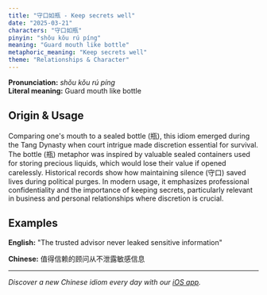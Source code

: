 ```yaml
---
title: "守口如瓶 - Keep secrets well"
date: "2025-03-21"
characters: "守口如瓶"
pinyin: "shǒu kǒu rú píng"
meaning: "Guard mouth like bottle"
metaphoric_meaning: "Keep secrets well"
theme: "Relationships & Character"
---
```


**Pronunciation:** *shǒu kǒu rú píng*  
**Literal meaning:** Guard mouth like bottle

## Origin & Usage

Comparing one's mouth to a sealed bottle (瓶), this idiom emerged during the Tang Dynasty when court intrigue made discretion essential for survival. The bottle (瓶) metaphor was inspired by valuable sealed containers used for storing precious liquids, which would lose their value if opened carelessly. Historical records show how maintaining silence (守口) saved lives during political purges. In modern usage, it emphasizes professional confidentiality and the importance of keeping secrets, particularly relevant in business and personal relationships where discretion is crucial.

## Examples

**English:** "The trusted advisor never leaked sensitive information"

**Chinese:** 值得信赖的顾问从不泄露敏感信息

---

*Discover a new Chinese idiom every day with our [iOS app](https://apps.apple.com/us/app/daily-chinese-idioms/id6670238264).*
